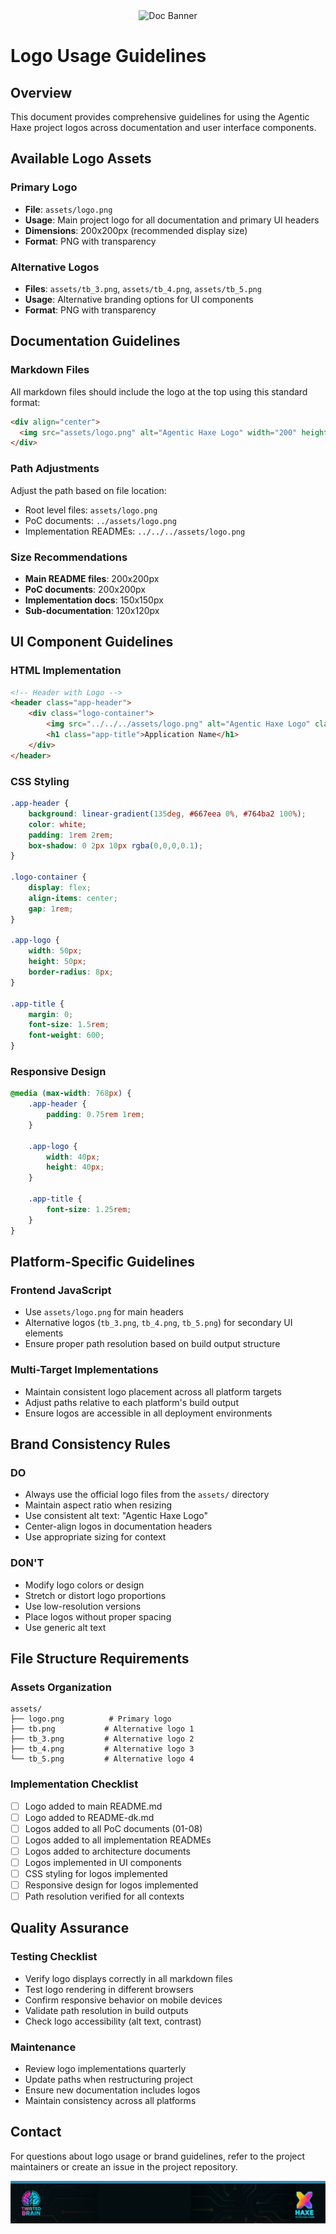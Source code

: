 <div align="center">
  <img src="../assets/doc-banner.png" alt="Doc Banner">
</div>

# Logo Usage Guidelines

## Overview
This document provides comprehensive guidelines for using the Agentic Haxe project logos across documentation and user interface components.

## Available Logo Assets

### Primary Logo
- **File**: `assets/logo.png`
- **Usage**: Main project logo for all documentation and primary UI headers
- **Dimensions**: 200x200px (recommended display size)
- **Format**: PNG with transparency

### Alternative Logos
- **Files**: `assets/tb_3.png`, `assets/tb_4.png`, `assets/tb_5.png`
- **Usage**: Alternative branding options for UI components
- **Format**: PNG with transparency

## Documentation Guidelines

### Markdown Files
All markdown files should include the logo at the top using this standard format:

```markdown
<div align="center">
  <img src="assets/logo.png" alt="Agentic Haxe Logo" width="200" height="200">
</div>
```

### Path Adjustments
Adjust the path based on file location:
- Root level files: `assets/logo.png`
- PoC documents: `../assets/logo.png`
- Implementation READMEs: `../../../assets/logo.png`

### Size Recommendations
- **Main README files**: 200x200px
- **PoC documents**: 200x200px
- **Implementation docs**: 150x150px
- **Sub-documentation**: 120x120px

## UI Component Guidelines

### HTML Implementation
```html
<!-- Header with Logo -->
<header class="app-header">
    <div class="logo-container">
        <img src="../../../assets/logo.png" alt="Agentic Haxe Logo" class="app-logo">
        <h1 class="app-title">Application Name</h1>
    </div>
</header>
```

### CSS Styling
```css
.app-header {
    background: linear-gradient(135deg, #667eea 0%, #764ba2 100%);
    color: white;
    padding: 1rem 2rem;
    box-shadow: 0 2px 10px rgba(0,0,0,0.1);
}

.logo-container {
    display: flex;
    align-items: center;
    gap: 1rem;
}

.app-logo {
    width: 50px;
    height: 50px;
    border-radius: 8px;
}

.app-title {
    margin: 0;
    font-size: 1.5rem;
    font-weight: 600;
}
```

### Responsive Design
```css
@media (max-width: 768px) {
    .app-header {
        padding: 0.75rem 1rem;
    }
    
    .app-logo {
        width: 40px;
        height: 40px;
    }
    
    .app-title {
        font-size: 1.25rem;
    }
}
```

## Platform-Specific Guidelines

### Frontend JavaScript
- Use `assets/logo.png` for main headers
- Alternative logos (`tb_3.png`, `tb_4.png`, `tb_5.png`) for secondary UI elements
- Ensure proper path resolution based on build output structure

### Multi-Target Implementations
- Maintain consistent logo placement across all platform targets
- Adjust paths relative to each platform's build output
- Ensure logos are accessible in all deployment environments

## Brand Consistency Rules

### DO
- Always use the official logo files from the `assets/` directory
- Maintain aspect ratio when resizing
- Use consistent alt text: "Agentic Haxe Logo"
- Center-align logos in documentation headers
- Use appropriate sizing for context

### DON'T
- Modify logo colors or design
- Stretch or distort logo proportions
- Use low-resolution versions
- Place logos without proper spacing
- Use generic alt text

## File Structure Requirements

### Assets Organization
```
assets/
├── logo.png          # Primary logo
├── tb.png           # Alternative logo 1
├── tb_3.png         # Alternative logo 2
├── tb_4.png         # Alternative logo 3
└── tb_5.png         # Alternative logo 4
```

### Implementation Checklist
- [ ] Logo added to main README.md
- [ ] Logo added to README-dk.md
- [ ] Logos added to all PoC documents (01-08)
- [ ] Logos added to all implementation READMEs
- [ ] Logos added to architecture documents
- [ ] Logos implemented in UI components
- [ ] CSS styling for logos implemented
- [ ] Responsive design for logos implemented
- [ ] Path resolution verified for all contexts

## Quality Assurance

### Testing Checklist
- Verify logo displays correctly in all markdown files
- Test logo rendering in different browsers
- Confirm responsive behavior on mobile devices
- Validate path resolution in build outputs
- Check logo accessibility (alt text, contrast)

### Maintenance
- Review logo implementations quarterly
- Update paths when restructuring project
- Ensure new documentation includes logos
- Maintain consistency across all platforms

## Contact
For questions about logo usage or brand guidelines, refer to the project maintainers or create an issue in the project repository.

<div align="center">
  <img src="../assets/footer.png" alt="Footer">
</div>